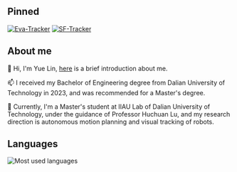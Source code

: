 ## Pinned

[![Eva-Tracker](https://github-readme-stats.vercel.app/api/pin/?username=Yue-0&repo=Eva-Tracker&theme=transparent)](https://github.com/Yue-0/Eva-Tracker) [![SF-Tracker](https://github-readme-stats.vercel.app/api/pin/?username=Yue-0&repo=SF-Tracker&theme=transparent)](https://github.com/Yue-0/SF-Tracker)

## About me

👋 Hi, I'm Yue Lin, [here](https://yue-0.github.io) is a brief introduction about me.

📫 I received my Bachelor of Engineering degree from Dalian University of Technology in 2023, and was recommended for a Master's degree.

🌱 Currently, I'm a Master's student at IIAU Lab of Dalian University of Technology, under the guidance of Professor Huchuan Lu, and my research direction is autonomous motion planning and visual tracking of robots.

## Languages

![Most used languages](https://github-readme-stats.vercel.app/api/top-langs?username=Yue-0&exclude_repo=RMUA&card_width=330&layout=compact&langs_count=8&theme=transparent)


<!--
**Yue-0/Yue-0** is a ✨ _special_ ✨ repository because its `README.md` (this file) appears on your GitHub profile.

Here are some ideas to get you started:

- 🔭 I’m currently working on ...
- 🌱 I’m currently learning ...
- 👯 I’m looking to collaborate on ...
- 🤔 I’m looking for help with ...
- 💬 Ask me about ...
- 📫 How to reach me: ...
- 😄 Pronouns: ...
- ⚡ Fun fact: ...
-->

